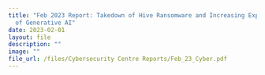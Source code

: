 ```yaml
---
title: "Feb 2023 Report: Takedown of Hive Ransomware and Increasing Exploitation
  of Generative AI"
date: 2023-02-01
layout: file
description: ""
image: ""
file_url: /files/Cybersecurity Centre Reports/Feb_23_Cyber.pdf
---
```

